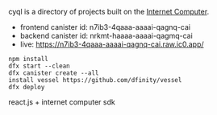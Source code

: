 cyql is a directory of projects built on the [Internet Computer](https://internetcomputer.org/).

- frontend canister id: n7ib3-4qaaa-aaaai-qagnq-cai
- backend canister id: nrkmt-haaaa-aaaai-qagmq-cai
- live: https://n7ib3-4qaaa-aaaai-qagnq-cai.raw.ic0.app/

```
npm install
dfx start --clean
dfx canister create --all
install vessel https://github.com/dfinity/vessel
dfx deploy
```

react.js + internet computer sdk
